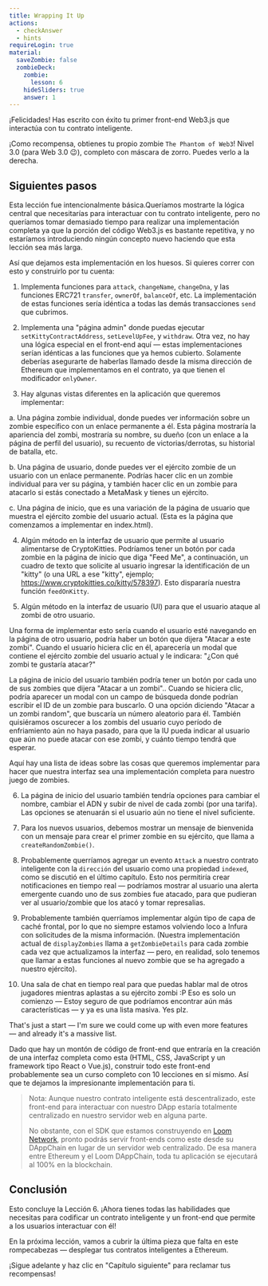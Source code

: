 ```yaml
---
title: Wrapping It Up
actions:
  - checkAnswer
  - hints
requireLogin: true
material:
  saveZombie: false
  zombieDeck:
    zombie:
      lesson: 6
    hideSliders: true
    answer: 1
---
```


¡Felicidades! Has escrito con éxito tu primer front-end Web3.js que interactúa con tu contrato inteligente.

¡Como recompensa, obtienes tu propio zombie `The Phantom of Web3`! Nivel 3.0 (para Web 3.0 😉), completo con máscara de zorro. Puedes verlo a la derecha.

## Siguientes pasos

Esta lección fue intencionalmente básica.Queríamos mostrarte la lógica central que necesitarías para interactuar con tu contrato inteligente, pero no queríamos tomar demasiado tiempo para realizar una implementación completa ya que la porción del código Web3.js es bastante repetitiva, y no estaríamos introduciendo ningún concepto nuevo haciendo que esta lección sea más larga.

Así que dejamos esta implementación en los huesos. Si quieres correr con esto y construirlo por tu cuenta:

1. Implementa funciones para `attack`, `changeName`, `changeDna`, y las funciones ERC721 `transfer`, `ownerOf`, `balanceOf`, etc. La implementación de estas funciones sería idéntica a todas las demás transacciones `send` que cubrimos.

2. Implementa una "página admin" donde puedas ejecutar `setKittyContractAddress`, `setLevelUpFee`, y `withdraw`. Otra vez, no hay una lógica especial en el front-end aquí — estas implementaciones serían idénticas a las funciones que ya hemos cubierto. Solamente deberías asegurarte de haberlas llamado desde la misma dirección de Ethereum que implementamos en el contrato, ya que tienen el modificador `onlyOwner`.

3. Hay algunas vistas diferentes en la aplicación que queremos implementar:

a. Una página zombie individual, donde puedes ver información sobre un zombie específico con un enlace permanente a él. Esta página mostraría la apariencia del zombi, mostraría su nombre, su dueño (con un enlace a la página de perfil del usuario), su recuento de victorias/derrotas, su historial de batalla, etc.

b. Una página de usuario, donde puedes ver el ejército zombie de un usuario con un enlace permanente. Podrías hacer clic en un zombie individual para ver su página, y también hacer clic en un zombie para atacarlo si estás conectado a MetaMask y tienes un ejército.

c. Una página de inicio, que es una variación de la página de usuario que muestra el ejército zombie del usuario actual. (Esta es la página que comenzamos a implementar en index.html).

4. Algún método en la interfaz de usuario que permite al usuario alimentarse de CryptoKitties. Podríamos tener un botón por cada zombie en la página de inicio que diga "Feed Me", a continuación, un cuadro de texto que solicite al usuario ingresar la identificación de un "kitty" (o una URL a ese "kitty", ejemplo; <a href="https://www.cryptokitties.co/kitty/578397" target=_blank>https://www.cryptokitties.co/kitty/578397</a>). Esto dispararía nuestra función `feedOnKitty`.

5. Algún método en la interfaz de usuario (UI) para que el usuario ataque al zombi de otro usuario.

Una forma de implementar esto sería cuando el usuario esté navegando en la página de otro usuario, podría haber un botón que dijera "Atacar a este zombi". Cuando el usuario hiciera clic en él, aparecería un modal que contiene el ejército zombie del usuario actual y le indicara: "¿Con qué zombi te gustaría atacar?"

La página de inicio del usuario también podría tener un botón por cada uno de sus zombies que dijera "Atacar a un zombi".. Cuando se hiciera clic, podría aparecer un modal con un campo de búsqueda donde podrían escribir el ID de un zombie para buscarlo. O una opción diciendo "Atacar a un zombi random", que buscaría un número aleatorio para él.
También quisiéramos oscurecer a los zombis del usuario cuyo período de enfriamiento aún no haya pasado, para que la IU pueda indicar al usuario que aún no puede atacar con ese zombi, y cuánto tiempo tendrá que esperar.

Aquí hay una lista de ideas sobre las cosas que queremos implementar para hacer que nuestra interfaz sea una implementación completa para nuestro juego de zombies.

6. La página de inicio del usuario también tendría opciones para cambiar el nombre, cambiar el ADN y subir de nivel de cada zombi (por una tarifa). Las opciones se atenuarán si el usuario aún no tiene el nivel suficiente.

7. Para los nuevos usuarios, debemos mostrar un mensaje de bienvenida con un mensaje para crear el primer zombie en su ejército, que llama a `createRandomZombie()`.

8. Probablemente querríamos agregar un evento `Attack` a nuestro contrato inteligente con la `dirección` del usuario como una propiedad `indexed`, como se discutió en el último capítulo. Esto nos permitiría crear notificaciones en tiempo real — podríamos mostrar al usuario una alerta emergente cuando uno de sus zombies fue atacado, para que pudieran ver al usuario/zombie que los atacó y tomar represalias.

9. Probablemente también querríamos implementar algún tipo de capa de caché frontal, por lo que no siempre estamos volviendo loco a Infura con solicitudes de la misma información. (Nuestra implementación actual de `displayZombies` llama a `getZombieDetails` para cada zombie cada vez que actualizamos la interfaz — pero, en realidad, solo tenemos que llamar a estas funciones al nuevo zombie que se ha agregado a nuestro ejército).

10. Una sala de chat en tiempo real para que puedas hablar mal de otros jugadores mientras aplastas a su ejército zombi :P
    Eso es solo un comienzo — Estoy seguro de que podríamos encontrar aún más características — y ya es una lista masiva. Yes plz.

That's just a start — I'm sure we could come up with even more features — and already it's a massive list.

Dado que hay un montón de código de front-end que entraría en la creación de una interfaz completa como esta (HTML, CSS, JavaScript y un framework tipo React o Vue.js), construir todo este front-end probablemente sea un curso completo con 10 lecciones en sí mismo. Así que te dejamos la impresionante implementación para ti.

> Nota: Aunque nuestro contrato inteligente está descentralizado, este front-end para interactuar con nuestro DApp estaría totalmente centralizado en nuestro servidor web en alguna parte.
>
> No obstante, con el SDK que estamos construyendo en <a href="https://medium.com/loom-network/loom-network-is-live-scalable-ethereum-dapps-coming-soon-to-a-dappchain-near-you-29d26da00880" target=_blank>Loom Network</a>, pronto podrás servir front-ends como este desde su DAppChain en lugar de un servidor web centralizado. De esa manera entre Ethereum y el Loom DAppChain, toda tu aplicación se ejecutará al 100% en la blockchain.

## Conclusión

Esto concluye la Lección 6. ¡Ahora tienes todas las habilidades que necesitas para codificar un contrato inteligente y un front-end que permite a los usuarios interactuar con él!

En la próxima lección, vamos a cubrir la última pieza que falta en este rompecabezas — desplegar tus contratos inteligentes a Ethereum.

¡Sigue adelante y haz clic en "Capítulo siguiente" para reclamar tus recompensas!
